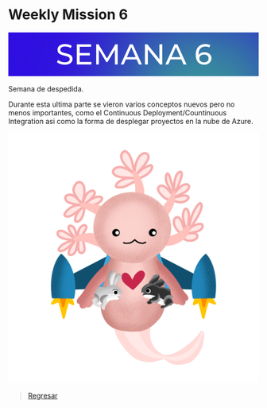 # Weekly Mission 6

![](banner6.png)

Semana de despedida.

Durante esta ultima parte se vieron varios conceptos nuevos pero no menos importantes, como el Continuous Deployment/Countinuous Integration asi como la forma de desplegar proyectos en la nube de Azure.

![](semana6.png)

> [Regresar](./../README.md)